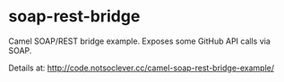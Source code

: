 soap-rest-bridge
================

Camel SOAP/REST bridge example. Exposes some GitHub API calls via SOAP.

Details at: http://code.notsoclever.cc/camel-soap-rest-bridge-example/
